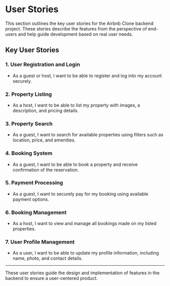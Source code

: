 # User Stories

This section outlines the key user stories for the Airbnb Clone backend project. These stories describe the features from the perspective of end-users and help guide development based on real user needs.

## Key User Stories

### 1. User Registration and Login
- As a guest or host, I want to be able to register and log into my account securely.

### 2. Property Listing
- As a host, I want to be able to list my property with images, a description, and pricing details.

### 3. Property Search
- As a guest, I want to search for available properties using filters such as location, price, and amenities.

### 4. Booking System
- As a guest, I want to be able to book a property and receive confirmation of the reservation.

### 5. Payment Processing
- As a guest, I want to securely pay for my booking using available payment options.

### 6. Booking Management
- As a host, I want to view and manage all bookings made on my listed properties.

### 7. User Profile Management
- As a user, I want to be able to update my profile information, including name, photo, and contact details.

---

These user stories guide the design and implementation of features in the backend to ensure a user-centered product.
